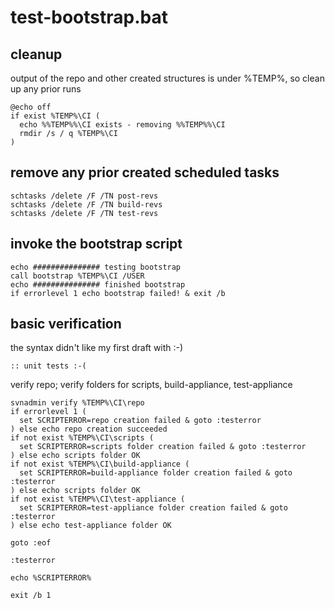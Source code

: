 # test-bootstrap.bat

## cleanup
output of the repo and other created structures is under %TEMP%, so clean up any prior runs


```
@echo off
if exist %TEMP%\CI (
  echo %%TEMP%%\CI exists - removing %%TEMP%%\CI
  rmdir /s / q %TEMP%\CI
)
```

## remove any prior created scheduled tasks

```
schtasks /delete /F /TN post-revs
schtasks /delete /F /TN build-revs
schtasks /delete /F /TN test-revs
```

## invoke the bootstrap script

```
echo ############### testing bootstrap
call bootstrap %TEMP%\CI /USER
echo ############### finished bootstrap
if errorlevel 1 echo bootstrap failed! & exit /b 
```

## basic verification

the syntax didn't like my first draft with :-)

```
:: unit tests :-(
```

verify repo; verify folders for scripts, build-appliance, test-appliance

```
svnadmin verify %TEMP%\CI\repo 
if errorlevel 1 (
  set SCRIPTERROR=repo creation failed & goto :testerror 
) else echo repo creation succeeded
if not exist %TEMP%\CI\scripts (
  set SCRIPTERROR=scripts folder creation failed & goto :testerror
) else echo scripts folder OK
if not exist %TEMP%\CI\build-appliance (
  set SCRIPTERROR=build-appliance folder creation failed & goto :testerror
) else echo scripts folder OK
if not exist %TEMP%\CI\test-appliance (
  set SCRIPTERROR=test-appliance folder creation failed & goto :testerror
) else echo test-appliance folder OK

goto :eof

:testerror

echo %SCRIPTERROR%

exit /b 1
```